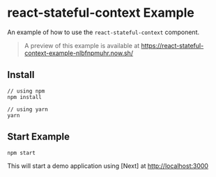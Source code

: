 # react-stateful-context Example

An example of how to use the `react-stateful-context` component.

> A preview of this example is available at https://react-stateful-context-example-nlbfnpmuhr.now.sh/

## Install

```cli
// using npm
npm install

// using yarn
yarn
```

## Start Example

```cli
npm start
```

This will start a demo application using [Next] at [http://localhost:3000](http://localhost:3000)
